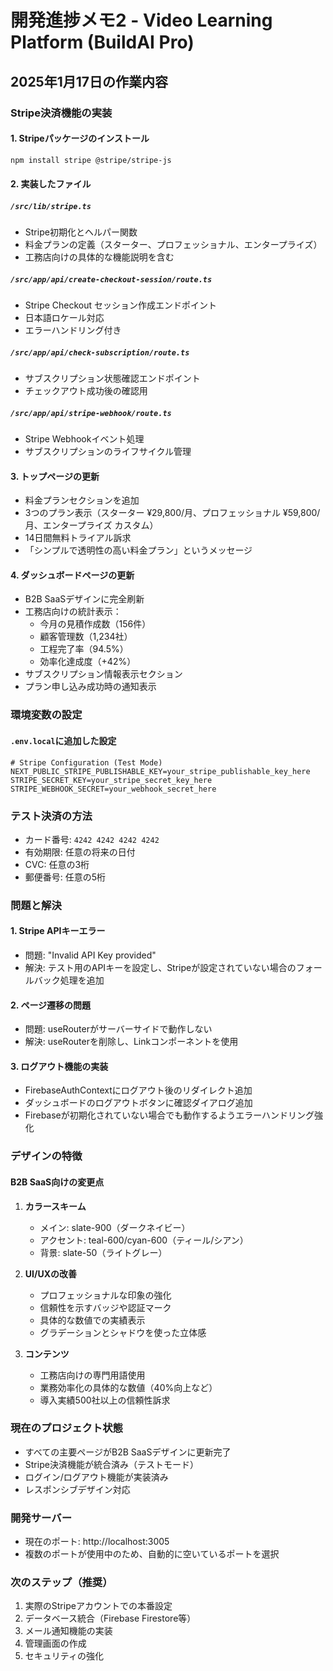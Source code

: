 # 開発進捗メモ2 - Video Learning Platform (BuildAI Pro)

## 2025年1月17日の作業内容

### Stripe決済機能の実装

#### 1. **Stripeパッケージのインストール**
```bash
npm install stripe @stripe/stripe-js
```

#### 2. **実装したファイル**

##### `/src/lib/stripe.ts`
- Stripe初期化とヘルパー関数
- 料金プランの定義（スターター、プロフェッショナル、エンタープライズ）
- 工務店向けの具体的な機能説明を含む

##### `/src/app/api/create-checkout-session/route.ts`
- Stripe Checkout セッション作成エンドポイント
- 日本語ロケール対応
- エラーハンドリング付き

##### `/src/app/api/check-subscription/route.ts`
- サブスクリプション状態確認エンドポイント
- チェックアウト成功後の確認用

##### `/src/app/api/stripe-webhook/route.ts`
- Stripe Webhookイベント処理
- サブスクリプションのライフサイクル管理

#### 3. **トップページの更新**
- 料金プランセクションを追加
- 3つのプラン表示（スターター ¥29,800/月、プロフェッショナル ¥59,800/月、エンタープライズ カスタム）
- 14日間無料トライアル訴求
- 「シンプルで透明性の高い料金プラン」というメッセージ

#### 4. **ダッシュボードページの更新**
- B2B SaaSデザインに完全刷新
- 工務店向けの統計表示：
  - 今月の見積作成数（156件）
  - 顧客管理数（1,234社）
  - 工程完了率（94.5%）
  - 効率化達成度（+42%）
- サブスクリプション情報表示セクション
- プラン申し込み成功時の通知表示

### 環境変数の設定

#### `.env.local`に追加した設定
```env
# Stripe Configuration (Test Mode)
NEXT_PUBLIC_STRIPE_PUBLISHABLE_KEY=your_stripe_publishable_key_here
STRIPE_SECRET_KEY=your_stripe_secret_key_here
STRIPE_WEBHOOK_SECRET=your_webhook_secret_here
```

### テスト決済の方法
- カード番号: `4242 4242 4242 4242`
- 有効期限: 任意の将来の日付
- CVC: 任意の3桁
- 郵便番号: 任意の5桁

### 問題と解決

#### 1. **Stripe APIキーエラー**
- 問題: "Invalid API Key provided"
- 解決: テスト用のAPIキーを設定し、Stripeが設定されていない場合のフォールバック処理を追加

#### 2. **ページ遷移の問題**
- 問題: useRouterがサーバーサイドで動作しない
- 解決: useRouterを削除し、Linkコンポーネントを使用

#### 3. **ログアウト機能の実装**
- FirebaseAuthContextにログアウト後のリダイレクト追加
- ダッシュボードのログアウトボタンに確認ダイアログ追加
- Firebaseが初期化されていない場合でも動作するようエラーハンドリング強化

### デザインの特徴

#### B2B SaaS向けの変更点
1. **カラースキーム**
   - メイン: slate-900（ダークネイビー）
   - アクセント: teal-600/cyan-600（ティール/シアン）
   - 背景: slate-50（ライトグレー）

2. **UI/UXの改善**
   - プロフェッショナルな印象の強化
   - 信頼性を示すバッジや認証マーク
   - 具体的な数値での実績表示
   - グラデーションとシャドウを使った立体感

3. **コンテンツ**
   - 工務店向けの専門用語使用
   - 業務効率化の具体的な数値（40%向上など）
   - 導入実績500社以上の信頼性訴求

### 現在のプロジェクト状態
- すべての主要ページがB2B SaaSデザインに更新完了
- Stripe決済機能が統合済み（テストモード）
- ログイン/ログアウト機能が実装済み
- レスポンシブデザイン対応

### 開発サーバー
- 現在のポート: http://localhost:3005
- 複数のポートが使用中のため、自動的に空いているポートを選択

### 次のステップ（推奨）
1. 実際のStripeアカウントでの本番設定
2. データベース統合（Firebase Firestore等）
3. メール通知機能の実装
4. 管理画面の作成
5. セキュリティの強化